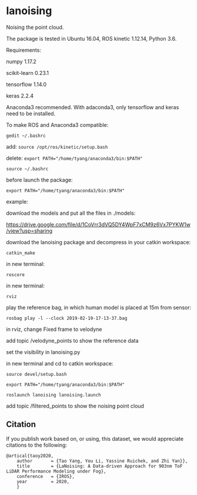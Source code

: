 # lanoising

Noising the point cloud.

The package is tested in Ubuntu 16.04, ROS kinetic 1.12.14, Python 3.6.

Requirements:

numpy 1.17.2

scikit-learn 0.23.1

tensorflow 1.14.0

keras 2.2.4


Anaconda3 recommended. With adaconda3, only tensorflow and keras need to be installed.

To make ROS and Anaconda3 compatible:

`gedit ~/.bashrc`

add: `source /opt/ros/kinetic/setup.bash`

delete: `export PATH="/home/tyang/anaconda3/bin:$PATH"`

`source ~/.bashrc`

before launch the package:

`export PATH="/home/tyang/anaconda3/bin:$PATH"`


example:

download the models and put all the files in ./models:

https://drive.google.com/file/d/1CoVrr3dVQ5DY4WpF7xCM9z6Vx7PYKW1w/view?usp=sharing


download the lanoising package and decompress in your catkin workspace:

`catkin_make`

in new terminal:

`roscore`

in new terminal:

`rviz`

play the reference bag, in which human model is placed at 15m from sensor:

`rosbag play -l --clock 2019-02-19-17-13-37.bag`

in rviz, change Fixed frame to velodyne

add topic /velodyne_points to show the reference data

set the visibility in lanoising.py


in new terminal and cd to catkin workspace:

```
source devel/setup.bash

export PATH="/home/tyang/anaconda3/bin:$PATH"

roslaunch lanoising lanoising.launch
```

add topic /filtered_points to show the noising point cloud


## Citation
If you publish work based on, or using, this dataset, we would appreciate citations to the following:

    @artical{taoy2020,
        author       = {Tao Yang, You Li, Yassine Ruichek, and Zhi Yan}},
        title        = {LaNoising: A Data-driven Approach for 903nm ToF LiDAR Performance Modeling under Fog},
        conference   = {IROS},
        year         = 2020,
        }


